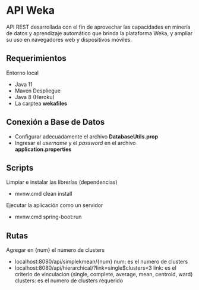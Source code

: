 # API Weka
API REST desarrollada con el fin de aprovechar las capacidades en minería de datos y aprendizaje automático que brinda la plataforma Weka, y ampliar su uso en navegadores web y dispositivos móviles.

## Requerimientos
Entorno local
- Java 11
- Maven
Despliegue
- Java 8 (Heroku)
- La carptea **wekafiles**

## Conexión a Base de Datos
- Configurar adecuadamente el archivo **DatabaseUtils.prop**
- Ingresar el *username* y el *password* en el archivo **application.properties**

## Scripts
Limpiar e instalar las librerías (dependencias)
- mvnw.cmd clean install

Ejecutar la aplicación como un servidor
- mvnw.cmd spring-boot:run

## Rutas
Agregar en {num} el numero de clusters
- localhost:8080/api/simplekmean/{num}
num: es el numero de clusters
- localhost:8080/api/hierarchical/?link=single$clusters=3
link: es el criterio de vinculacion (single, complete, average, mean, centroid, ward)
clusters: es el numero de clusters requerido